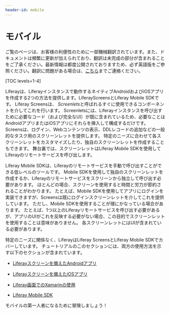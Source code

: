 ```yaml
---
header-id: mobile
---
```


# モバイル

<p class="alert alert-info"><span class="wysiwyg-color-blue120">ご覧のページは、お客様の利便性のために一部機械翻訳されています。また、ドキュメントは頻繁に更新が加えられており、翻訳は未完成の部分が含まれることをご了承ください。最新情報は都度公開されておりますため、必ず英語版をご参照ください。翻訳に問題がある場合は、<a href="mailto:support-content-jp@liferay.com">こちら</a>までご連絡ください。</span></p>

[TOC levels=1-4]

Liferayは、Liferayインスタンスで動作するネイティブAndroidおよびiOSアプリを作成する2つの方法を提供します。LiferayScreensとLiferay Mobile SDKです。 Liferay Screensは、 *Screenlets*と呼ばれるすぐに使用できるコンポーネントを介してこれを行います。 Screenletsには、Liferayインスタンスを呼び出すために必要なコード（および完全なUI）が既に含まれているため、必要なことはAndroidアプリまたはiOSアプリにそれらを挿入して構成するだけです。 Screensは、ログイン、Webコンテンツの表示、DDLレコードの追加などの一般的なタスク用のスクリーンレットを提供します。 特定のニーズに合わせて各スクリーンレットをカスタマイズしたり、独自のスクリーンレットを作成することもできます。 舞台裏では、スクリーンレットはLiferay Mobile SDKを使用してLiferayのリモートサービスを呼び出します。

Liferay Mobile SDKは、Liferayのリモートサービスを手動で呼び出すことができる低レベルのツールです。 Mobile SDKを使用して独自のスクリーンレットを作成するか、Liferayのリモートサービスをスクリーンから独立して呼び出す必要があります。 ほとんどの場合、スクリーンを使用すると時間と労力が節約されることがわかります。 たとえば、Mobile SDKを使用してアプリにログインを実装できますが、Screensは既にログインスクリーンレットを介してこれを提供しています。 ただし、Mobile SDKを使用することが理にかなっている場合があります。 たとえば、1つ以上のLiferayリモートサービスを呼び出す必要があるが、アプリのUIがこれを反映する必要がない場合、この目的でスクリーンレットを使用することは意味がありません。 各スクリーンレットにはUIが含まれている必要があります。

特定のニーズに関係なく、LiferayはLiferay ScreensとLiferay Mobile SDKでカバーしています。 チュートリアルのこのセクションには、両方の使用方法を示す以下のセクションが含まれています。

  - [Liferayスクリーンを備えたAndroidアプリ](/docs/7-1/tutorials/-/knowledge_base/t/android-apps-with-liferay-screens)

  - [Liferayスクリーンを備えたiOSアプリ](/docs/7-1/tutorials/-/knowledge_base/t/ios-apps-with-liferay-screens)

  - [Liferay画面でのXamarinの使用](/docs/7-1/tutorials/-/knowledge_base/t/using-xamarin-with-liferay-screens)

  - [Liferay Mobile SDK](/docs/7-1/tutorials/-/knowledge_base/t/mobile-sdk)

モバイルの第一人者になるために冒険しましょう！
